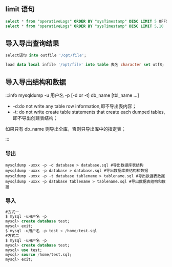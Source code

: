 ## limit 语句

```sql
select * from "operativeLogs" ORDER BY "sysTimestamp" DESC LIMIT 5 OFFSET 5    #postgresql
select * from "operativeLogs" ORDER BY "sysTimestamp" DESC LIMIT 5,10        #mysql
```

## 导入导出查询结果

```sql
select语句 into outfile '/opt/file';

load data local infile '/opt/file' into table 表名 character set utf8;
```

## 导入导出结构和数据

:::info
mysqldump -u 用户名 -p [-d or -t] db_name [tbl_name ...]

- -d:do not write any table row information,即不导出表内容；
- -t: do not write create table statements that create each dumped tables,即不导出创建表结构；

如果只有 db_name 则导出全库，否则只导出库中的指定表；

:::

### 导出

```shell
mysqldump -uxxx -p -d database > database.sql #导出数据库表结构
mysqldump -uxxx -p database > database.sql #导出数据库表结构和数据
mysqldump -uxxx -p -t database tablename > tablename.sql #导出数据表数据
mysqldump -uxxx -p database tablename > tablename.sql #导出数据表结构和数据
```

### 导入

```sql
#方式一
$ mysql -u用户名 -p
mysql> create database test;
mysql> exit;
$ mysql -u用户名 -p test < /home/test.sql
#方式二
$ mysql -u用户名 -p
mysql> create database test;
mysql> use test;
mysql> source /home/test.sql;
mysql> exit;
```
